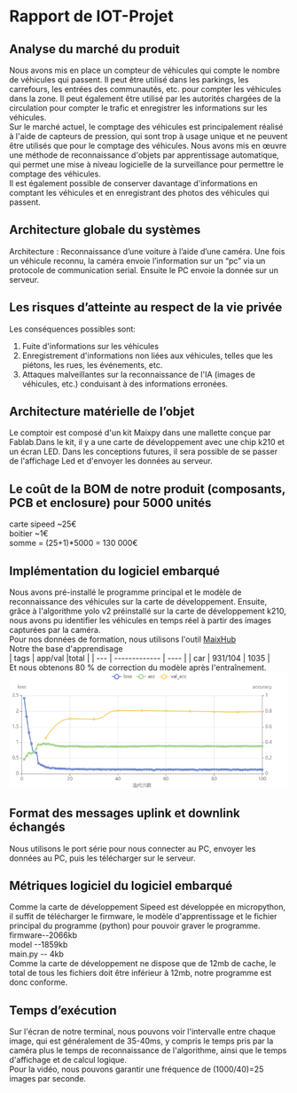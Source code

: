 # Rapport de IOT-Projet
## Analyse du marché du produit
Nous avons mis en place un compteur de véhicules qui compte le nombre de véhicules qui passent. Il peut être utilisé dans les parkings, les carrefours, les entrées des communautés, etc. pour compter les véhicules dans la zone. Il peut également être utilisé par les autorités chargées de la circulation pour compter le trafic et enregistrer les informations sur les véhicules.   
Sur le marché actuel, le comptage des véhicules est principalement réalisé à l'aide de capteurs de pression, qui sont trop à usage unique et ne peuvent être utilisés que pour le comptage des véhicules. Nous avons mis en œuvre une méthode de reconnaissance d'objets par apprentissage automatique, qui permet une mise à niveau logicielle de la surveillance pour permettre le comptage des véhicules.  
Il est également possible de conserver davantage d'informations en comptant les véhicules et en enregistrant des photos des véhicules qui passent.
## Architecture globale du systèmes
Architecture : Reconnaissance d’une voiture à l’aide d’une caméra. Une fois un véhicule reconnu, la caméra envoie l’information sur un “pc” via un protocole de communication serial. Ensuite le PC envoie la donnée sur un serveur. 
## Les risques d’atteinte au respect de la vie privée
Les conséquences possibles sont:
1. Fuite d'informations sur les véhicules
2. Enregistrement d'informations non liées aux véhicules, telles que les piétons, les rues, les événements, etc.
3. Attaques malveillantes sur la reconnaissance de l'IA (images de véhicules, etc.) conduisant à des informations erronées.
## Architecture matérielle de l’objet
Le comptoir est composé d'un kit Maixpy dans une mallette conçue par Fablab.Dans le kit, il y a une carte de développement avec une chip k210 et un écran LED. Dans les conceptions futures, il sera possible de se passer de l'affichage Led et d'envoyer les données au serveur. 
##  Le coût de la BOM de notre produit (composants, PCB et enclosure) pour 5000 unités
carte sipeed ~25€  
boitier ~1€  
somme = (25+1)*5000 = 130 000€
## Implémentation du logiciel embarqué
Nous avons pré-installé le programme principal et le modèle de reconnaissance des véhicules sur la carte de développement. Ensuite, grâce à l'algorithme yolo v2 préinstallé sur la carte de développement k210, nous avons pu identifier les véhicules en temps réel à partir des images capturées par la caméra.  
Pour nos données de formation, nous utilisons l'outil [MaixHub](https://maixhub.com/)  
Notre the base d'apprendisage  
| tags | app/val |total |
| --- | ------------- | ---- |
| car | 931/104 | 1035 |  
Et nous obtenons 80 % de correction du modèle après l'entraînement.![](loss_acc.png)
## Format des messages uplink et downlink échangés
Nous utilisons le port série pour nous connecter au PC, envoyer les données au PC, puis les télécharger sur le serveur.
## Métriques logiciel du logiciel embarqué
Comme la carte de développement Sipeed est développée en micropython, il suffit de télécharger le firmware, le modèle d'apprentissage et le fichier principal du programme (python) pour pouvoir graver le programme.  
firmware--2066kb  
model   --1859kb  
main.py --   4kb  
Comme la carte de développement ne dispose que de 12mb de cache, le total de tous les fichiers doit être inférieur à 12mb, notre programme est donc conforme.
## Temps d’exécution
Sur l'écran de notre terminal, nous pouvons voir l'intervalle entre chaque image, qui est généralement de 35-40ms, y compris le temps pris par la caméra plus le temps de reconnaissance de l'algorithme, ainsi que le temps d'affichage et de calcul logique.  
Pour la vidéo, nous pouvons garantir une fréquence de (1000/40)=25 images par seconde.